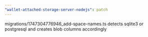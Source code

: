 ```yaml
---
"wallet-attached-storage-server-nodejs": patch
---
```


migrations/1747304776946_add-space-names.ts detects sqlite3 or postgresql and creates blob columns accordingly
